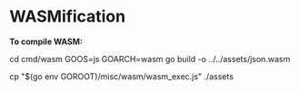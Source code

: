 # WASMification

**To compile WASM:**

cd cmd/wasm
GOOS=js GOARCH=wasm go build -o ../../assets/json.wasm

cp "$(go env GOROOT)/misc/wasm/wasm_exec.js" ./assets
